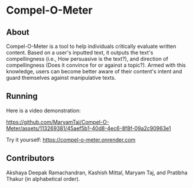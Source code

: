 # Compel-O-Meter

## About

Compel-O-Meter is a tool to help individuals critically evaluate written content. Based on a user's inputted text, it outputs the text's compellingness (i.e., How persuasive is the text?), and direction of compellingness (Does it convince for or against a topic?). Armed with this knowledge, users can become better aware of their content's intent and guard themselves against manipulative texts. 

## Running
Here is a video demonstration: 


https://github.com/MaryamTaj/Compel-O-Meter/assets/113269381/45aef5b1-40d8-4ec6-8f8f-09a2c90963e1



Try it yourself: https://compel-o-meter.onrender.com


## Contributors

Akshaya Deepak Ramachandran, Kashish Mittal, Maryam Taj, and Pratibha Thakur (in alphabetical order).

 


